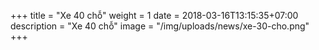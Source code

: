 +++
title = "Xe 40 chỗ"
weight =  1
date = 2018-03-16T13:15:35+07:00
description = "Xe 40 chỗ"
image = "/img/uploads/news/xe-30-cho.png"
+++
